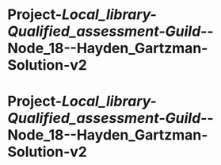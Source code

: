 # Project-_Local_library-_Qualified_assessment_-Guild-_-Node_18--Hayden_Gartzman-Solution-v2
# Project-_Local_library-_Qualified_assessment_-Guild-_-Node_18--Hayden_Gartzman-Solution-v2
